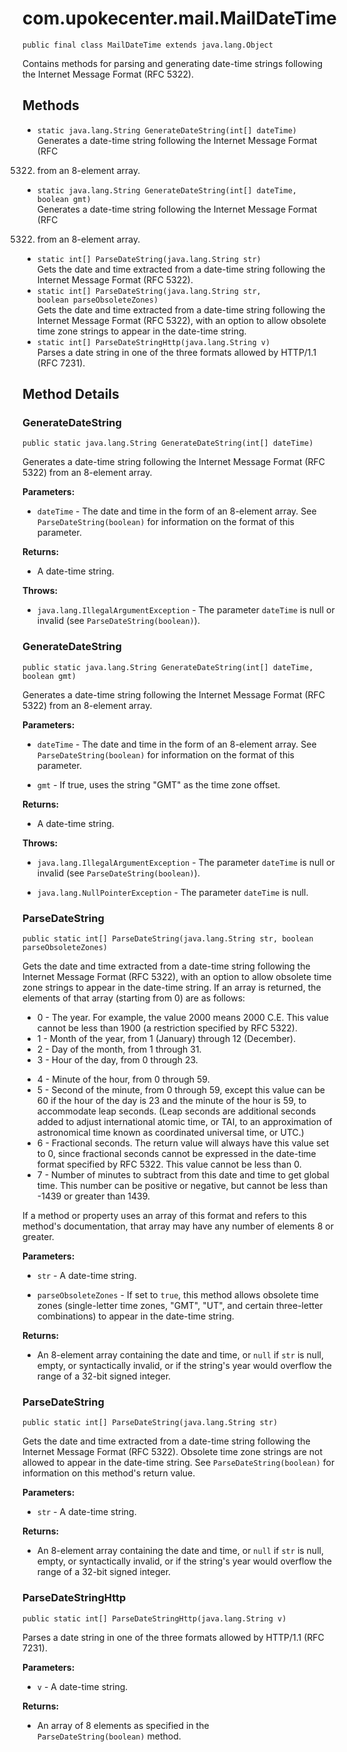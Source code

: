 # com.upokecenter.mail.MailDateTime

    public final class MailDateTime extends java.lang.Object

Contains methods for parsing and generating date-time strings following the
 Internet Message Format (RFC 5322).

## Methods

* `static java.lang.String GenerateDateString​(int[] dateTime)`<br>
 Generates a date-time string following the Internet Message Format (RFC
 5322) from an 8-element array.
* `static java.lang.String GenerateDateString​(int[] dateTime,
                  boolean gmt)`<br>
 Generates a date-time string following the Internet Message Format (RFC
 5322) from an 8-element array.
* `static int[] ParseDateString​(java.lang.String str)`<br>
 Gets the date and time extracted from a date-time string following the
 Internet Message Format (RFC 5322).
* `static int[] ParseDateString​(java.lang.String str,
               boolean parseObsoleteZones)`<br>
 Gets the date and time extracted from a date-time string following the
 Internet Message Format (RFC 5322), with an option to allow obsolete
 time zone strings to appear in the date-time string.
* `static int[] ParseDateStringHttp​(java.lang.String v)`<br>
 Parses a date string in one of the three formats allowed by HTTP/1.1 (RFC
 7231).

## Method Details

### GenerateDateString
    public static java.lang.String GenerateDateString​(int[] dateTime)
Generates a date-time string following the Internet Message Format (RFC
 5322) from an 8-element array.

**Parameters:**

* <code>dateTime</code> - The date and time in the form of an 8-element array. See
 <code>ParseDateString(boolean)</code> for information on the format of
 this parameter.

**Returns:**

* A date-time string.

**Throws:**

* <code>java.lang.IllegalArgumentException</code> - The parameter <code>dateTime</code> is null or invalid
 (see <code>ParseDateString(boolean)</code>).

### GenerateDateString
    public static java.lang.String GenerateDateString​(int[] dateTime, boolean gmt)
Generates a date-time string following the Internet Message Format (RFC
 5322) from an 8-element array.

**Parameters:**

* <code>dateTime</code> - The date and time in the form of an 8-element array. See
 <code>ParseDateString(boolean)</code> for information on the format of
 this parameter.

* <code>gmt</code> - If true, uses the string "GMT" as the time zone offset.

**Returns:**

* A date-time string.

**Throws:**

* <code>java.lang.IllegalArgumentException</code> - The parameter <code>dateTime</code> is null or invalid
 (see <code>ParseDateString(boolean)</code>).

* <code>java.lang.NullPointerException</code> - The parameter <code>dateTime</code> is null.

### ParseDateString
    public static int[] ParseDateString​(java.lang.String str, boolean parseObsoleteZones)
Gets the date and time extracted from a date-time string following the
 Internet Message Format (RFC 5322), with an option to allow obsolete
 time zone strings to appear in the date-time string. If an array is
 returned, the elements of that array (starting from 0) are as
 follows: <ul> <li>0 - The year. For example, the value 2000 means
 2000 C.E. This value cannot be less than 1900 (a restriction
 specified by RFC 5322).</li> <li>1 - Month of the year, from 1
 (January) through 12 (December).</li> <li>2 - Day of the month, from
 1 through 31.</li> <li>3 - Hour of the day, from 0 through 23.</li>
 <li>4 - Minute of the hour, from 0 through 59.</li> <li>5 - Second
 of the minute, from 0 through 59, except this value can be 60 if the
 hour of the day is 23 and the minute of the hour is 59, to
 accommodate leap seconds. (Leap seconds are additional seconds added
 to adjust international atomic time, or TAI, to an approximation of
 astronomical time known as coordinated universal time, or UTC.)</li>
 <li>6 - Fractional seconds. The return value will always have this
 value set to 0, since fractional seconds cannot be expressed in the
 date-time format specified by RFC 5322. This value cannot be less
 than 0.</li> <li>7 - Number of minutes to subtract from this date
 and time to get global time. This number can be positive or
 negative, but cannot be less than -1439 or greater than
 1439.</li></ul> <p>If a method or property uses an array of this
 format and refers to this method's documentation, that array may
 have any number of elements 8 or greater.</p>

**Parameters:**

* <code>str</code> - A date-time string.

* <code>parseObsoleteZones</code> - If set to <code>true</code>, this method allows
  obsolete time zones (single-letter time zones, "GMT", "UT", and
 certain three-letter combinations) to appear in the date-time
 string.

**Returns:**

* An 8-element array containing the date and time, or <code>null</code> if
 <code>str</code> is null, empty, or syntactically invalid, or if the
 string's year would overflow the range of a 32-bit signed integer.

### ParseDateString
    public static int[] ParseDateString​(java.lang.String str)
Gets the date and time extracted from a date-time string following the
 Internet Message Format (RFC 5322). Obsolete time zone strings are
 not allowed to appear in the date-time string. See
 <code>ParseDateString(boolean)</code> for information on this method's
 return value.

**Parameters:**

* <code>str</code> - A date-time string.

**Returns:**

* An 8-element array containing the date and time, or <code>null</code> if
 <code>str</code> is null, empty, or syntactically invalid, or if the
 string's year would overflow the range of a 32-bit signed integer.

### ParseDateStringHttp
    public static int[] ParseDateStringHttp​(java.lang.String v)
Parses a date string in one of the three formats allowed by HTTP/1.1 (RFC
 7231).

**Parameters:**

* <code>v</code> - A date-time string.

**Returns:**

* An array of 8 elements as specified in the <code>
 ParseDateString(boolean)</code> method.
